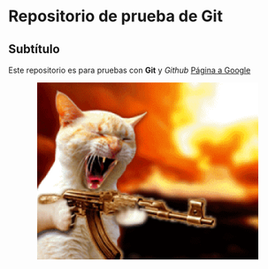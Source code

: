 # Repositorio de prueba de Git

## Subtítulo

Este repositorio es para pruebas con **Git** y *Github*
[Página a Google](www.google.com)

<p align="center">
  <img src="gato.gif" width="400px" alt="Gatinho">
</p>

